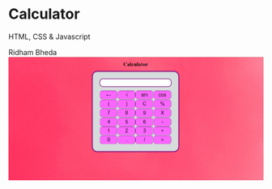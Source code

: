 # Calculator
<!-- Language used -->
HTML, CSS & Javascript
<!-- Owner -->
Ridham Bheda
![](https://github.com/Ridham-Bheda/Calculator/blob/master/image/calculater_webpage.png)

